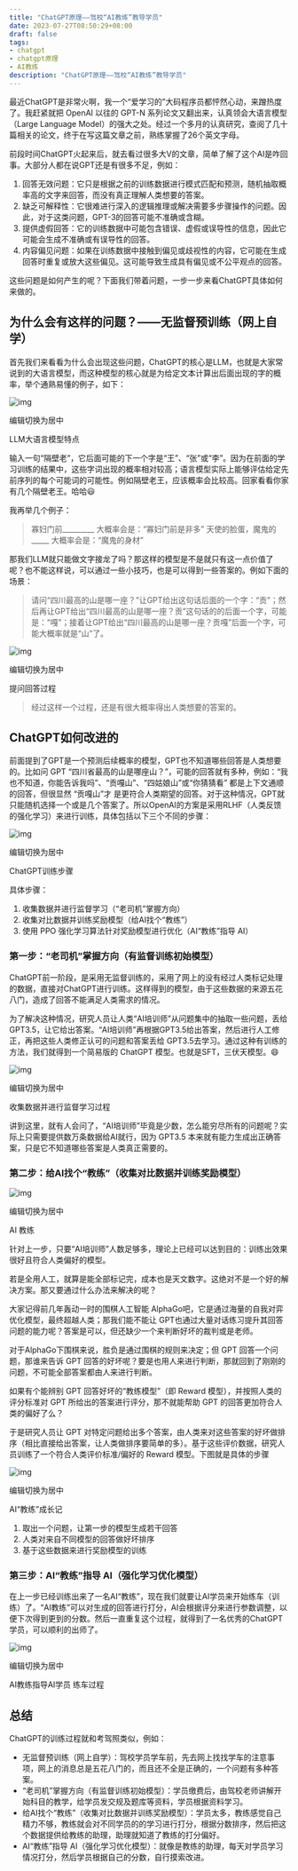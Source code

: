 ```yaml
---
title: "ChatGPT原理——驾校“AI教练”教导学员"
date: 2023-07-27T08:50:29+08:00
draft: false
tags:
- chatgpt
- chatgpt原理
- AI教练
description: "ChatGPT原理——驾校“AI教练”教导学员"
---
```



最近ChatGPT是非常火啊，我一个“爱学习的”大码程序员都怦然心动，来蹭热度了。我赶紧就把 OpenAI 以往的 GPT-N 系列论文又翻出来，认真领会大语言模型（Large Language Model）的强大之处。经过一个多月的认真研究，查阅了几十篇相关的论文，终于在写这篇文章之前，熟练掌握了26个英文字母。

前段时间ChatGPT火起来后，就去看过很多大V的文章，简单了解了这个AI是咋回事。大部分人都在说GPT还是有很多不足，例如：

1. 回答无效问题：它只是根据之前的训练数据进行模式匹配和预测，随机抽取概率高的文字来回答，而没有真正理解人类想要的答案。
2. 缺乏可解释性：它很难进行深入的逻辑推理或解决需要多步骤操作的问题。因此，对于这类问题，GPT-3的回答可能不准确或含糊。
3. 提供虚假回答：它的训练数据中可能包含错误、虚假或误导性的信息，因此它可能会生成不准确或有误导性的回答。
4. 内容偏见问题：如果在训练数据中接触到偏见或歧视性的内容，它可能在生成回答时重复或放大这些偏见。这可能导致生成具有偏见或不公平观点的回答。

这些问题是如何产生的呢？下面我们带着问题，一步一步来看ChatGPT具体如何来做的。

## 为什么会有这样的问题？——无监督预训练（网上自学）

首先我们来看看为什么会出现这些问题，ChatGPT的核心是LLM，也就是大家常说到的大语言模型，而这种模型的核心就是为给定文本计算出后面出现的字的概率，举个通熟易懂的例子，如下：

![img](https://picx.zhimg.com/80/v2-5b4140ede9714119959b534d9337311d_720w.png?source=d16d100b)



编辑切换为居中

LLM大语言模型特点

输入一句“隔壁老”，它后面可能的下一个字是“王”、“张”或“李”。因为在前面的学习训练的结果中，这些字词出现的概率相对较高；语言模型实际上能够评估给定先前序列的每个可能词的可能性。例如隔壁老王，应该概率会比较高。回家看看你家有几个隔壁老王。哈哈😃

我再举几个例子：

> 寡妇门前_________             大概率会是：“寡妇门前是非多” 天使的脸蛋，魔鬼的_____  大概率会是：“魔鬼的身材”

那我们LLM就只能做文字接龙了吗？那这样的模型是不是就只有这一点价值了呢？也不能这样说，可以通过一些小技巧，也是可以得到一些答案的。例如下面的场景：

> 请问“四川最高的山是哪一座？”让GPT给出这句话后面的一个字：“贡”；然后再让GPT给出“四川最高的山是哪一座？贡”这句话的的后面一个字，可能是：“嘎”；接着让GPT给出“四川最高的山是哪一座？贡嘎”后面一个字，可能大概率就是“山”了。

![img](https://pic1.zhimg.com/80/v2-12db090bf98113b8dbad1d45915c916a_720w.png?source=d16d100b)



编辑切换为居中

提问回答过程

> 经过这样一个过程，还是有很大概率得出人类想要的答案的。

## ChatGPT如何改进的

前面提到了GPT是一个预测后续概率的模型，GPT也不知道哪些回答是人类想要的。比如问 GPT “四川省最高的山是哪座山？”，可能的回答就有多种，例如：“我也不知道，你能告诉我吗”、“贡嘎山”、“四姑娘山”或“你猜猜看” 都是上下文通顺的回答，但很显然 “贡嘎山”才 是更符合人类期望的回答。对于这种情况，GPT就只能随机选择一个或是几个答案了。所以OpenAI的方案是采用RLHF（人类反馈的强化学习）来进行训练，具体包括以下三个不同的步骤：

![img](https://pic1.zhimg.com/80/v2-a3f0b9d0641739699fcd8befbbc29331_720w.png?source=d16d100b)



编辑切换为居中

ChatGPT训练步骤

具体步骤：

1. 收集数据并进行监督学习（“老司机”掌握方向）
2. 收集对比数据并训练奖励模型（给AI找个“教练”）
3. 使用 PPO 强化学习算法针对奖励模型进行优化（AI“教练”指导 AI）

### 第一步：“老司机”掌握方向（有监督训练初始模型）

ChatGPT前一阶段，是采用无监督训练的，采用了网上的没有经过人类标记处理的数据，直接对ChatGPT进行训练。这样得到的模型，由于这些数据的来源五花八门，造成了回答不能满足人类需求的情况。

为了解决这种情况，研究人员让人类“AI培训师”从问题集中的抽取一些问题，丢给GPT3.5，让它给出答案。“AI培训师”再根据GPT3.5给出答案，然后进行人工修正，再把这些人类修正认可的问题和答案丢给 GPT3.5去学习。通过这种有训练的方法，我们就得到一个简易版的 ChatGPT 模型。也就是SFT，三伏天模型。😄

![img](https://picx.zhimg.com/80/v2-971b91b5a610cd847e0d98bdbf764c27_720w.png?source=d16d100b)



编辑切换为居中

收集数据并进行监督学习过程

讲到这里，就有人会问了，“AI培训师”毕竟是少数，怎么能穷尽所有的问题呢？实际上只需要提供数万条数据给AI就行，因为 GPT3.5 本来就有能力生成出正确答案，只是它不知道哪些答案是人类真正需要的。

### 第二步：给AI找个“教练”（收集对比数据并训练奖励模型）

![img](https://picx.zhimg.com/80/v2-1e3922e1d8724a54df765d9fc74e6b0e_720w.png?source=d16d100b)



编辑切换为居中

AI 教练

针对上一步，只要“AI培训师”人数足够多，理论上已经可以达到目的：训练出效果很好且符合人类偏好的模型。

若是全用人工，就算是能全部标记完，成本也是天文数字。这绝对不是一个好的解决方案。那又要通过什么办法来解决的呢？

大家记得前几年轰动一时的围棋人工智能 AlphaGo吧，它是通过海量的自我对弈优化模型，最终超越人类；那我们能不能让 GPT也通过大量对话练习提升其回答问题的能力呢？答案是可以，但还缺少一个来判断好坏的裁判或是老师。

对于AlphaGo下围棋来说，胜负是通过围棋的规则来决定；但 GPT 回答一个问题，那谁来告诉 GPT 回答的好坏呢？要是也用人来进行判断，那就回到了刚刚的问题，不可能全部答案都由人来进行判断。

如果有个能辨别 GPT 回答好坏的“教练模型”（即 Reward 模型），并按照人类的评分标准对 GPT 所给出的答案进行评分，那不就能帮助 GPT 的回答更加符合人类的偏好了么？

于是研究人员让 GPT 对特定问题给出多个答案，由人类来对这些答案的好坏做排序（相比直接给出答案，让人类做排序要简单的多）。基于这些评价数据，研究人员训练了一个符合人类评价标准/偏好的 Reward 模型。下图就是具体的步骤

![img](https://picx.zhimg.com/80/v2-623455230c49b9aa089dc32a8cde695c_720w.png?source=d16d100b)



编辑切换为居中

AI“教练”成长记

1. 取出一个问题，让第一步的模型生成若干回答
2. 人类对来自不同模型的回答做好坏排序
3. 基于这些数据来进行奖励模型的训练

### 第三步：AI“教练”指导 AI（强化学习优化模型）

在上一步已经训练出来了一名AI“教练”，现在我们就要让AI学员来开始练车（训练）了。“AI教练”可以对生成的回答进行打分，AI会根据评分来进行参数调整，以便下次得到更到的分数。然后一直重复这个过程，就得到了一名优秀的ChatGPT学员，可以顺利的出师了。

![img](https://picx.zhimg.com/80/v2-252d25ba7b4f58f379483ac2f9019d32_720w.png?source=d16d100b)



编辑切换为居中

AI教练指导AI学员 练车过程

## 总结

ChatGPT的训练过程就和考驾照类似，例如：

- 无监督预训练（网上自学）：驾校学员学车前，先去网上找找学车的注意事项，网上的消息总是五花八门的，而且还不全是正确的，一个问题有多种答案。
- “老司机”掌握方向（有监督训练初始模型）：学员缴费后，由驾校老师讲解开始科目的教学，给学员发交规及题库等资料，学员根据资料学习。
- 给AI找个“教练”（收集对比数据并训练奖励模型）：学员太多，教练感觉自己精力不够，教练就会对不同学员的的学习进行打分，根据分数排序，然后把这个数据提供给教练的助理，助理就知道了教练的打分偏好。
- AI“教练”指导 AI（强化学习优化模型）：就像是教练的助理，每天对学员学习情况打分，然后学员根据自己的分数，自行摸索改进。